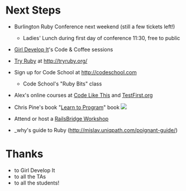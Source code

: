 # Next Steps

* Burlington Ruby Conference next weekend (still a few tickets left!)
  * Ladies' Lunch during first day of conference 11:30, free to public

* [Girl Develop It](http://www.meetup.com/Girl-Develop-It-Burlington/)'s Code & Coffee sessions

* [Try Ruby](http://tryruby.org/) at <http://tryruby.org/>
* Sign up for Code School at <http://codeschool.com>
  * Code School's "Ruby Bits" class
* Alex's online courses at [Code Like This](http://codelikethis.com) and [TestFirst.org](http://testfirst.org)
* Chris Pine's book "[Learn to Program](http://www.amazon.com/gp/product/1934356360/ref=as_li_ss_il?ie=UTF8&camp=1789&creative=390957&creativeASIN=1934356360&linkCode=as2&tag=alexchaffeeco-20)" book <a href="http://www.amazon.com/gp/product/1934356360/ref=as_li_ss_il?ie=UTF8&camp=1789&creative=390957&creativeASIN=1934356360&linkCode=as2&tag=alexchaffeeco-20"><img border="0" src="http://ws-na.amazon-adsystem.com/widgets/q?_encoding=UTF8&ASIN=1934356360&Format=_SL110_&ID=AsinImage&MarketPlace=US&ServiceVersion=20070822&WS=1&tag=alexchaffeeco-20" ></a><img src="http://ir-na.amazon-adsystem.com/e/ir?t=alexchaffeeco-20&l=as2&o=1&a=1934356360" width="1" height="1" border="0" alt="" style="border:none !important; margin:0px !important;" />
* Attend or host a [RailsBridge Workshop](http://railsbridge.org)

* _why's guide to Ruby (http://mislav.uniqpath.com/poignant-guide/)

# Thanks

* to Girl Develop It
* to all the TAs
* to all the students!


